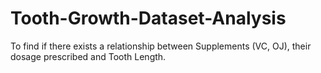 # Tooth-Growth-Dataset-Analysis
To find if there exists a relationship between Supplements (VC, OJ), their dosage prescribed and Tooth Length.
